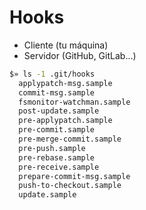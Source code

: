# Hooks

* Cliente (tu máquina)
* Servidor (GitHub, GitLab...)

```bash
$» ls -1 .git/hooks
  applypatch-msg.sample
  commit-msg.sample
  fsmonitor-watchman.sample
  post-update.sample
  pre-applypatch.sample
  pre-commit.sample
  pre-merge-commit.sample
  pre-push.sample
  pre-rebase.sample
  pre-receive.sample
  prepare-commit-msg.sample
  push-to-checkout.sample
  update.sample
```
